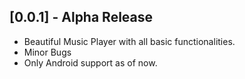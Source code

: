 ## [0.0.1] - Alpha Release

* Beautiful Music Player with all basic functionalities.
* Minor Bugs
* Only Android support as of now.
